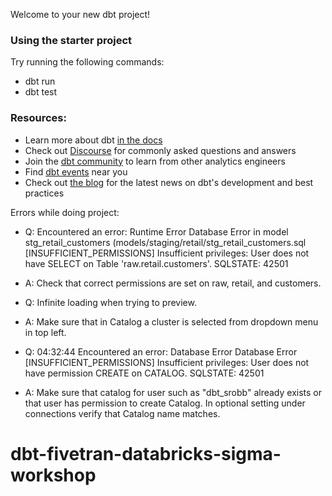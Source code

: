 Welcome to your new dbt project!

### Using the starter project

Try running the following commands:
- dbt run
- dbt test


### Resources:
- Learn more about dbt [in the docs](https://docs.getdbt.com/docs/introduction)
- Check out [Discourse](https://discourse.getdbt.com/) for commonly asked questions and answers
- Join the [dbt community](https://getdbt.com/community) to learn from other analytics engineers
- Find [dbt events](https://events.getdbt.com) near you
- Check out [the blog](https://blog.getdbt.com/) for the latest news on dbt's development and best practices


Errors while doing project:

- Q: Encountered an error: Runtime Error Database Error in model stg_retail_customers (models/staging/retail/stg_retail_customers.sql [INSUFFICIENT_PERMISSIONS] Insufficient privileges: User does not have SELECT on Table 'raw.retail.customers'. SQLSTATE: 42501
- A: Check that correct permissions are set on raw, retail, and customers. 

- Q: Infinite loading when trying to preview.
- A: Make sure that in Catalog a cluster is selected from dropdown menu in top left. 

- Q: 04:32:44 Encountered an error:
Database Error
  Database Error
    [INSUFFICIENT_PERMISSIONS] Insufficient privileges:
    User does not have permission CREATE on CATALOG. SQLSTATE: 42501
- A: Make sure that catalog for user such as "dbt_srobb" already exists or that user has permission to create Catalog. In optional setting under connections verify that Catalog name matches.
# dbt-fivetran-databricks-sigma-workshop
